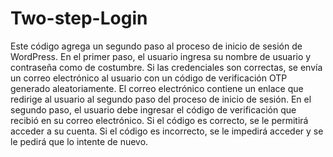 # Two-step-Login
Este código agrega un segundo paso al proceso de inicio de sesión de WordPress. En el primer paso, el usuario ingresa su nombre de usuario y contraseña como de costumbre. Si las credenciales son correctas, se envía un correo electrónico al usuario con un código de verificación OTP generado aleatoriamente. El correo electrónico contiene un enlace que redirige al usuario al segundo paso del proceso de inicio de sesión. En el segundo paso, el usuario debe ingresar el código de verificación que recibió en su correo electrónico. Si el código es correcto, se le permitirá acceder a su cuenta. Si el código es incorrecto, se le impedirá acceder y se le pedirá que lo intente de nuevo.
